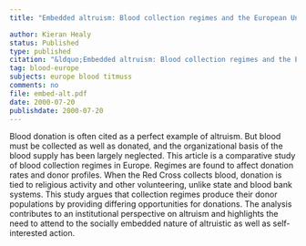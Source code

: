 ```yaml
---
title: "Embedded altruism: Blood collection regimes and the European Union’s donor population"

author: Kieran Healy
status: Published
type: published
citation: "&ldquo;Embedded altruism: Blood collection regimes and the European Union’s donor population.&rdquo; <em>American Journal of Sociology</em>, 105:1633–57."
tag: blood-europe
subjects: europe blood titmuss
comments: no
file: embed-alt.pdf
date: 2000-07-20
publishdate: 2000-07-20
---
```

Blood donation is often cited as a perfect example of altruism. But blood must be collected as well as donated, and the organizational basis of the blood supply has been largely neglected. This article is a comparative study of blood collection regimes in Europe. Regimes are found to affect donation rates and donor profiles. When the Red Cross collects blood, donation is tied to religious activity and other volunteering, unlike state and blood bank systems. This study argues that collection regimes produce their donor populations by providing differing opportunities for donations. The analysis contributes to an institutional perspective on altruism and highlights the need to attend to the socially embedded nature of altruistic as well as self-interested action.
